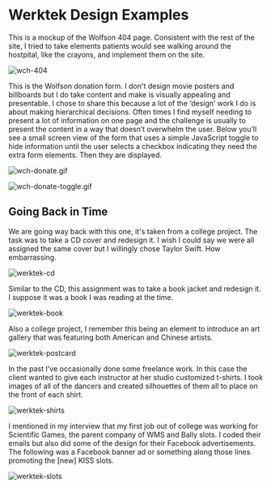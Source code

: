 # Werktek Design Examples

This is a mockup of the Wolfson 404 page. Consistent with the rest of the site, I tried to take elements patients would see walking around the hostpital, like the crayons, and implement them on the site.

![wch-404](https://user-images.githubusercontent.com/22207074/34052586-024cc5bc-e191-11e7-88ea-6040b4bfa935.png)

This is the Wolfson donation form. I don't design movie posters and billboards but I do take content and make is visually appealing and presentable. I chose to share this because a lot of the ‘design’ work I do is about making hierarchical decisions. Often times I find myself needing to present a lot of information on one page and the challenge is usually to present the content in a way that doesn’t overwhelm the user. Below you’ll see a small screen view of the form that uses a simple JavaScript toggle to hide information until the user selects a checkbox indicating they need the extra form elements. Then they are displayed.

![wch-donate.gif](https://s1.gifyu.com/images/wch-donate.gif)


![wch-donate-toggle.gif](https://s1.gifyu.com/images/wch-donate-toggle.gif)


## Going Back in Time

We are going way back with this one, it's taken from a college project. The task was to take a CD cover and redesign it. I wish I could say we were all assigned the same cover but I willingly chose Taylor Swift. How embarrassing. 

![werktek-cd](https://user-images.githubusercontent.com/22207074/34054074-56f4974c-e197-11e7-9311-9eaa16fa8b60.jpg)

Similar to the CD, this assignment was to take a book jacket and redesign it. I suppose it was a book I was reading at the time.

![werktek-book](https://user-images.githubusercontent.com/22207074/34053181-bc5700ec-e193-11e7-8f35-fb7738943821.jpg)

Also a college project, I remember this being an element to introduce an art gallery that was featuring both American and Chinese artists.

![werktek-postcard](https://user-images.githubusercontent.com/22207074/34054523-65b590ae-e199-11e7-9b5c-97448398c335.jpg)

In the past I've occasionally done some freelance work. In this case the client wanted to give each instructor at her studio customized t-shirts. I took images of all of the dancers and created silhouettes of them all to place on the front of each shirt. 

![werktek-shirts](https://user-images.githubusercontent.com/22207074/34053037-05a23344-e193-11e7-9b9a-a392a82fe684.jpg)

I mentioned in my interview that my first job out of college was working for Scientific Games, the parent company of WMS and Bally slots. I coded their emails but also did some of the design for their Facebook advertisements. The following was a Facebook banner ad or something along those lines promoting the [new] KISS slots.

![werktek-slots](https://user-images.githubusercontent.com/22207074/34054142-997544f4-e197-11e7-9e3d-b2ca94f94503.jpg)
